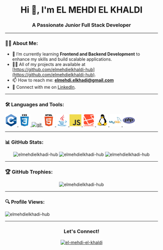 # <div align="center">Hi 👋, I'm EL MEHDI EL KHALDI</div>
### <div align="center">A Passionate Junior Full Stack Developer</div>

---

### 👨‍💻 About Me:
- 🌱 I’m currently learning **Frontend and Backend Development** to enhance my skills and build scalable applications.
- 👨‍💻 All of my projects are available at [https://github.com/elmehdielkhaldi-hub](https://github.com/elmehdielkhaldi-hub).
- 📫 How to reach me: **elmehdi.elkhadi@gmail.com**
- 💼 Connect with me on [LinkedIn](https://linkedin.com/in/el-mehdi-el-khaldi).

---

### 🛠️ Languages and Tools:
<p align="left">
  <a href="https://www.w3schools.com/cpp/" target="_blank" rel="noreferrer"> <img src="https://raw.githubusercontent.com/devicons/devicon/master/icons/cplusplus/cplusplus-original.svg" alt="cplusplus" width="40" height="40"/> </a>
  <a href="https://www.w3schools.com/css/" target="_blank" rel="noreferrer"> <img src="https://raw.githubusercontent.com/devicons/devicon/master/icons/css3/css3-original-wordmark.svg" alt="css3" width="40" height="40"/> </a>
  <a href="https://git-scm.com/" target="_blank" rel="noreferrer"> <img src="https://www.vectorlogo.zone/logos/git-scm/git-scm-icon.svg" alt="git" width="40" height="40"/> </a>
  <a href="https://www.w3.org/html/" target="_blank" rel="noreferrer"> <img src="https://raw.githubusercontent.com/devicons/devicon/master/icons/html5/html5-original-wordmark.svg" alt="html5" width="40" height="40"/> </a>
  <a href="https://www.java.com" target="_blank" rel="noreferrer"> <img src="https://raw.githubusercontent.com/devicons/devicon/master/icons/java/java-original.svg" alt="java" width="40" height="40"/> </a>
  <a href="https://developer.mozilla.org/en-US/docs/Web/JavaScript" target="_blank" rel="noreferrer"> <img src="https://raw.githubusercontent.com/devicons/devicon/master/icons/javascript/javascript-original.svg" alt="javascript" width="40" height="40"/> </a>
  <a href="https://laravel.com/" target="_blank" rel="noreferrer"> <img src="https://raw.githubusercontent.com/devicons/devicon/master/icons/laravel/laravel-plain-wordmark.svg" alt="laravel" width="40" height="40"/> </a>
  <a href="https://www.linux.org/" target="_blank" rel="noreferrer"> <img src="https://raw.githubusercontent.com/devicons/devicon/master/icons/linux/linux-original.svg" alt="linux" width="40" height="40"/> </a>
  <a href="https://www.mysql.com/" target="_blank" rel="noreferrer"> <img src="https://raw.githubusercontent.com/devicons/devicon/master/icons/mysql/mysql-original-wordmark.svg" alt="mysql" width="40" height="40"/> </a>
  <a href="https://www.php.net" target="_blank" rel="noreferrer"> <img src="https://raw.githubusercontent.com/devicons/devicon/master/icons/php/php-original.svg" alt="php" width="40" height="40"/> </a>
</p>

---

### 📊 GitHub Stats:
<div align="center">
  <img src="https://github-readme-stats.vercel.app/api?username=elmehdielkhadi-hub&show_icons=true&theme=dark&hide_border=true" alt="elmehdielkhadi-hub" />
  <img src="https://github-readme-streak-stats.herokuapp.com/?user=elmehdielkhadi-hub&theme=dark&hide_border=true" alt="elmehdielkhadi-hub" />
  <img src="https://github-readme-stats.vercel.app/api/top-langs?username=elmehdielkhadi-hub&show_icons=true&theme=dark&hide_border=true&layout=compact" alt="elmehdielkhadi-hub" />
</div>

---

### 🏆 GitHub Trophies:
<div align="center">
  <img src="https://github-profile-trophy.vercel.app/?username=elmehdielkhadi-hub&theme=onedark&no-frame=true&row=1&column=7" alt="elmehdielkhadi-hub" />
</div>

---

### 🔍 Profile Views:
<p align="left"> 
  <img src="https://komarev.com/ghpvc/?username=elmehdielkhadi-hub&label=Profile%20views&color=0e75b6&style=flat" alt="elmehdielkhadi-hub" /> 
</p>

---

<div align="center">
  <h3>Let's Connect!</h3>
  <p>
    <a href="https://linkedin.com/in/el-mehdi-el-khaldi" target="blank">
      <img align="center" src="https://raw.githubusercontent.com/rahuldkjain/github-profile-readme-generator/master/src/images/icons/Social/linked-in-alt.svg" alt="el-mehdi-el-khaldi" height="30" width="40" />
    </a>
  </p>
</div>
